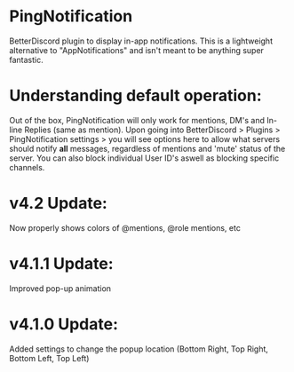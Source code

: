 # PingNotification
BetterDiscord plugin to display in-app notifications. This is a lightweight alternative to "AppNotifications" and isn't meant to be anything super fantastic. 

# **Understanding default operation:**

Out of the box, PingNotification will only work for mentions, DM's and In-line Replies (same as mention).
Upon going into BetterDiscord > Plugins > PingNotification settings > you will see options here to allow what servers should notify **all** messages, regardless of mentions and 'mute' status of the server. You can also block individual User ID's aswell as blocking specific channels. 

# v4.2 Update:
Now properly shows colors of @mentions, @role mentions, etc

# v4.1.1 Update:
Improved pop-up animation

# v4.1.0 Update:
Added settings to change the popup location (Bottom Right, Top Right, Bottom Left, Top Left) 

